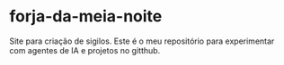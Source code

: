 # forja-da-meia-noite
Site para criação de sigilos.
Este é o meu repositório para experimentar com agentes de IA e projetos no gitthub.
